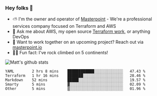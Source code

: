 

### Hey folks 👋

- ⛅️ I'm the owner and operator of [Masterpoint](https://masterpoint.io) - We're a professional services company focused on Terraform and AWS
- 💬 Ask me about AWS, my open source [Terraform work](https://github.com/masterpointio?q=terraform&type=&language=hcl), or anything DevOps
- 🔨 Want to work together on an upcoming project? Reach out via [masterpoint.io](https://masterpoint.io)
- 🧗‍♂️ Fun fact: I've rock climbed on 5 continents! 


![Matt's github stats](https://github-readme-stats.vercel.app/api?username=Gowiem&count_private=true&theme=cobalt&show_icons=true)

<!--START_SECTION:waka-->
```text
YAML        2 hrs 8 mins    ████████████░░░░░░░░░░░░░   47.43 % 
Terraform   1 hr 16 mins    ███████░░░░░░░░░░░░░░░░░░   28.46 % 
Markdown    52 mins         █████░░░░░░░░░░░░░░░░░░░░   19.57 % 
Smarty      5 mins          ▓░░░░░░░░░░░░░░░░░░░░░░░░   02.09 % 
Other       5 mins          ▒░░░░░░░░░░░░░░░░░░░░░░░░   01.96 % 
```
<!--END_SECTION:waka-->
